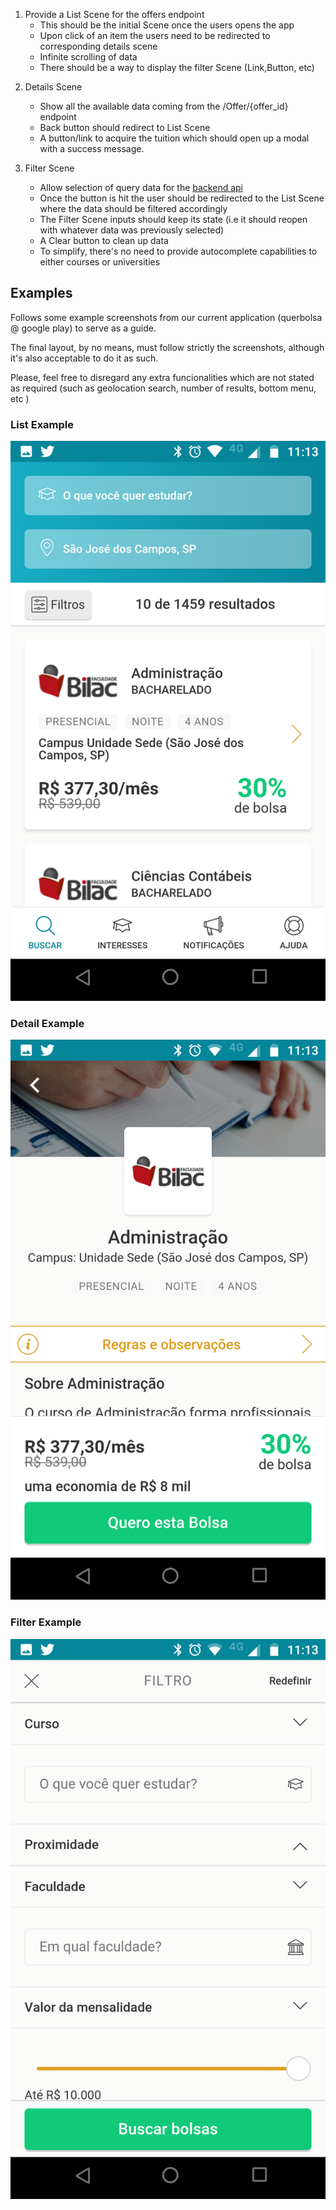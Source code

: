 1. Provide a List Scene for the offers endpoint
    * This should be the initial Scene once the users opens the app
    * Upon click of an item the users need to be redirected to corresponding details scene
    * Infinite scrolling of data
    * There should be a way to display the filter Scene (Link,Button, etc)


2) Details Scene
    * Show all the available data coming from the /Offer/{offer_id} endpoint
    * Back button should redirect to List Scene
    * A button/link to acquire the tuition which should open up a modal with a success message.


3) Filter Scene
    * Allow selection of query data for the [backend api](../back/README.md)
    * Once the button is hit the user should be redirected to the List Scene where the data should be filtered accordingly
    * The Filter Scene inputs should keep its state (i.e it should reopen with whatever data was previously selected)
    * A Clear button to clean up data
    * To simplify, there's no need to provide autocomplete capabilities to either courses or universities


## Examples

Follows some example screenshots from our current application (querbolsa @ google play) to serve as a guide.

The final layout, by no means, must follow strictly the screenshots, although it's also acceptable to do it as such.

Please, feel free to disregard any extra funcionalities which are not stated as required (such as geolocation search, number of results, bottom menu, etc )


### List Example
![](screenshots/list.png)


### Detail Example
![](screenshots/detail.png)

### Filter Example
![](screenshots/filter.png)
